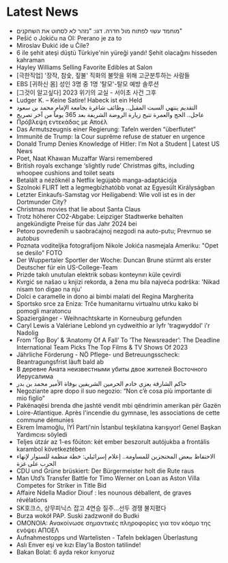 # Latest News
-  מוחמד עשוי לפתוח מול חדרה. דגו: "נזהר לא לסחוט את השחקנים"
-  Pešić o Jokiću na OI: Prerano je za to
-  Miroslav Đukić ide u Čile?
-  6 ile şehit ateşi düştü Türkiye'nin yüreği yandı! Şehit olacağını hisseden kahraman
-  Hayley Williams Selling Favorite Edibles at Salon
-  [극한직업] '장작, 참숯, 짚불' 직화의 불맛을 위해 고군분투하는 사람들
-  EBS [귀하신 몸] 성인 3명 중 1명 '탈모'-탈모 예방 솔루션
-  [그것이 알고싶다] 2023 위기의 교실 - 서이초 사건 그후
-  Ludger K. – Keine Satire! Habeck ist ein Held
-  التقديم ينتهي السبت المقبل.. وظائف شاغرة بجامعة الإمام محمد بن سعود
-  عاجل.. الحج والعمرة تتيح زيارة الروضة الشريفة بعد 365 يوماً من آخر تصريح
-  Πρόβλεψη εντεκάδας με Αποέλ
-  Das Armutszeugnis einer Regierung: Tafeln werden “überflutet”
-  Immunité de Trump: la Cour suprême refuse de statuer en urgence
-  Donald Trump Denies Knowledge of Hitler: I’m Not a Student | Latest US News
-  Poet, Naat Khawan Muzaffar Warsi remembered
-  British royals exchange ‘slightly rude’ Christmas gifts, including whoopee cushions and toilet seats
-  Betalált a nézőknél a Netflix legújabb manga-adaptációja
-  Szolnoki FLIRT lett a legmegbízhatóbb vonat az Egyesült Királyságban
-  Letzter Einkaufs-Samstag vor Heiligabend: Wie voll ist es in der Dortmunder City?
-  Christmas movies that lie about Santa Claus
-  Trotz höherer CO2-Abgabe: Leipziger Stadtwerke behalten angekündigte Preise für das Jahr 2024 bei
-  Petoro povređenih u saobraćajnoj nezgodi na auto-putu; Prevrnuo se autobus
-  Poznata voditeljka fotografijom Nikole Jokića nasmejala Ameriku: "Opet se desilo" FOTO
-  Der Wuppertaler Sportler der Woche: Duncan Brune stürmt als erster Deutscher für ein US-College-Team
-  Prizde takılı unutulan elektrik sobası konteynırı küle çevirdi
-  Kvrgić se našao u knjizi rekorda, a žena mu bila najveća podrška: 'Nikad nisam ton digao na nju'
-  Dolci e caramelle in dono ai bimbi malati del Regina Margherita
-  Sportsko srce za Eniza: Trče humanitarnu virtualnu utrku kako bi pomogli maratoncu
-  Spaziergänger - Weihnachtskarte in Korneuburg gefunden
-  Caryl Lewis a Valériane Leblond yn cydweithio ar lyfr 'tragwyddol' i'r Nadolig
-  From ‘Top Boy’ & ‘Anatomy Of A Fall’ To ‘The Newsreader’: The Deadline International Team Picks The Top Films & TV Shows Of 2023
-  Jährliche Förderung - NÖ Pflege- und Betreuungsscheck: Beantragungsfrist läuft bald ab
-  В деревне Аната неизвестными убиты двое жителей Восточного Иерусалима
-  حاكم الشارقة يعزي خادم الحرمين الشريفين بوفاة الأمير محمد بن بدر
-  Negoziante apre dopo il suo negozio: “Non c’è cosa più importante di mio figlio”
-  Pakënaqësi brenda dhe jashtë vendit mbi qëndrimin amerikan për Gazën
-  Loire-Atlantique. Après l'incendie du gymnase, les associations de cette commune démunies
-  Ekrem İmamoğlu, İYİ Parti'nin İstanbul teşkilatına karışıyor! Genel Başkan Yardımcısı söyledi
-  Teljes útzár az 1-es főúton: két ember beszorult autójukba a frontális karambol következtében
-  الاحتفاظ ببعض المحتجزين للمساومة.. إعلام إسرائيلي: خطة منظمة للسنوار لإنهاء الحرب على غزة
-  CDU und Grüne brüskiert: Der Bürgermeister holt die Rute raus
-  Man Utd’s Transfer Battle for Timo Werner on Loan as Aston Villa Competes for Striker in Title Bid
-  Affaire Ndella Madior Diouf : les nounous déballent, de graves révélations
-  SK호크스, 상무피닉스 잡고 4연승 질주...선두 경쟁 불지폈다
-  Burza wokół PAP. Suski zadzwonił do Budki
-  ΟΜΟΝΟΙΑ: Ανακοίνωσε σημαντικές πληροφορίες για τον κόσμο της ενόψει ΑΠΟΕΛ
-  Aufnahmestopps und Wartelisten - Tafeln beklagen Überlastung
-  Aslı Enver eşi ve kızı Elay'la Boston tatilinde!
-  Bakan Bolat: 6 ayda rekor kırıyoruz
